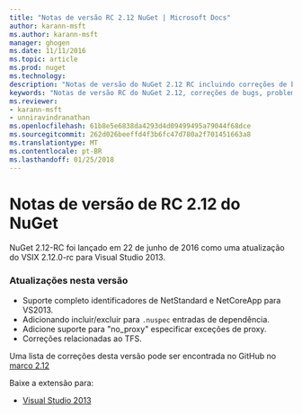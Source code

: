 ```yaml
---
title: "Notas de versão RC 2.12 NuGet | Microsoft Docs"
author: karann-msft
ms.author: karann-msft
manager: ghogen
ms.date: 11/11/2016
ms.topic: article
ms.prod: nuget
ms.technology: 
description: "Notas de versão do NuGet 2.12 RC incluindo correções de bugs, problemas conhecidos, recursos adicionados e DCRs."
keywords: "Notas de versão RC do NuGet 2.12, correções de bugs, problemas conhecidos, adicionaram recursos, DCRs"
ms.reviewer:
- karann-msft
- unniravindranathan
ms.openlocfilehash: 61b8e5e6838da4293d4d09499495a79044f68dce
ms.sourcegitcommit: 262d026beeffd4f3b6fc47d780a2f701451663a8
ms.translationtype: MT
ms.contentlocale: pt-BR
ms.lasthandoff: 01/25/2018
---
```

# <a name="nuget-212-rc-release-notes"></a>Notas de versão de RC 2.12 do NuGet

NuGet 2.12-RC foi lançado em 22 de junho de 2016 como uma atualização do VSIX 2.12.0-rc para Visual Studio 2013.

### <a name="updates-in-this-release"></a>Atualizações nesta versão

* Suporte completo identificadores de NetStandard e NetCoreApp para VS2013.
* Adicionando incluir/excluir para `.nuspec` entradas de dependência.
* Adicione suporte para "no_proxy" especificar exceções de proxy.
* Correções relacionadas ao TFS.

Uma lista de correções desta versão pode ser encontrada no GitHub no [marco 2.12](https://github.com/NuGet/Home/issues?q=milestone%3A2.12+is%3Aclosed)

Baixe a extensão para:

* [Visual Studio 2013](https://dist.nuget.org/visualstudio-2013-vsix/v2.12.0-rc/NuGet.Tools.vsix)

